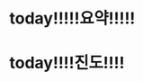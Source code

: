 # today!!!!!요약!!!!!


# today!!!!진도!!!!
<!--stackedit_data:
eyJoaXN0b3J5IjpbLTIwMTEzODgxOTldfQ==
-->